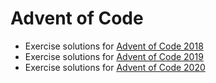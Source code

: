 # Advent of Code

- Exercise solutions for [Advent of Code 2018](https://adventofcode.com/2018)
- Exercise solutions for [Advent of Code 2019](https://adventofcode.com/2019)
- Exercise solutions for [Advent of Code 2020](https://adventofcode.com/2020)
